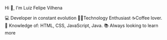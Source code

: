  Hi 👋, I'm Luiz Felipe Vilhena 

💻 Developer in constant evolution 
🐱‍💻Technology Enthusiast 
☕Coffee lover. 
🚀 Knowledge of: HTML, CSS, JavaScript, Java. 
📚 Always looking to learn more
